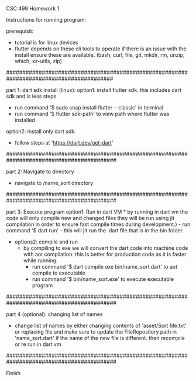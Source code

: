 CSC 499 Homework 1

Instructions for running program:

prerequisit:
  - tutorial is for linux devices
  - flutter depends on these cli tools to operate if there is an issue
     with the install ensure these are available.
     (bash, curl, file, git, mkdir, rm, unzip, which, xz-utils, zip)

#########################################################################################

part 1: dart sdk install (linux):
 option1: install flutter sdk. this includes dart sdk and is less steps
  - run command '$ sudo snap install flutter --classic' in terminal 
  - run command '$ flutter sdk-path' to view path where flutter was installed

 option2: install only dart sdk.
  - follow steps at 'https://dart.dev/get-dart'

##########################################################################################

part 2: Navigate to directory
 - navigate to /name_sort directory

##########################################################################################

part 3: Execute program 
   option1: Run in dart VM
     * by running in dart vm the code will only compile new and changed files
       they will be run using jit compilation in order to ensure fast compile 
       times during development.)
       - run command '$ dart run'
       - this will jit run the .dart file that is in the bin folder.

 - options2: compile and run 
     * by compiling to exe we will convert the dart code into machine code with
       aot compilation. this is better for production code as it is faster while
       running.
       - run command '$ dart compile exe bin/name_sort.dart' to aot compile to executable
       - run command '$ bin/name_sort.exe' to execute executable program 

##########################################################################################

part 4 (optional): changing list of names
 - change list of names by either changing contents of 'asset/Sort Me.txt'
   or replacing file and make sure to update the FileRepository path in 'name_sort.dart' 
   if the name of the new file is different. then recompile or re run in dart vm

##########################################################################################

Finish

